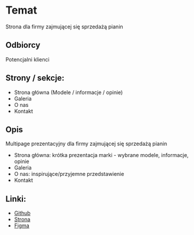 # Temat

Strona dla firmy zajmującej się sprzedażą pianin

## Odbiorcy

Potencjalni klienci

## Strony / sekcje:

- Strona główna (Modele / informacje / opinie)
- Galeria
- O nas
- Kontakt

## Opis

Multipage prezentacyjny dla firmy zajmującej się sprzedażą pianin

- Strona główna: krótka prezentacja marki - wybrane modele, informacje, opinie
- Galeria
- O nas: inspirujące/przyjemne przedstawienie
- Kontakt

## Linki:

- [Github](https://github.com/soiloui/Pianos-Responsive-SCSS-Page)
- [Strona](https://soiloui.github.io/Pianos-Responsive-SCSS-Page/index.html)
- [Figma](https://www.figma.com/file/0pCqeydwf0X1oM0Da97pRU/Untitled?node-id=0%3A1)
